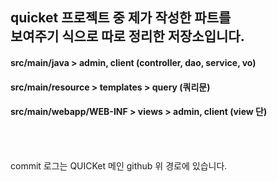 <h2>quicket 프로젝트 중 제가 작성한 파트를 <br/>보여주기 식으로 따로 정리한 저장소입니다.</h2>
<h4>src/main/java > admin, client (controller, dao, service, vo)</h4>
<h4>src/main/resource > templates > query (쿼리문)</h4>
<h4>src/main/webapp/WEB-INF > views > admin, client (view 단)</h4>
<br/><br/><p>commit 로그는 QUICKet 메인 github 위 경로에 있습니다.</p>

